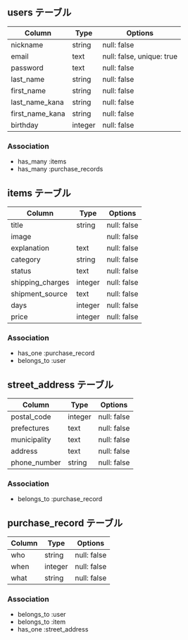## users テーブル

|Column         |Type   |Options                  |
|---------------|-------|-------------------------|
|nickname       |string |null: false              |
|email          |text   |null: false, unique: true|
|password       |text   |null: false              |
|last_name      |string |null: false              |
|first_name     |string |null: false              |
|last_name_kana |string |null: false              |
|first_name_kana|string |null: false              |
|birthday       |integer|null: false              |


### Association
- has_many :items
- has_many :purchase_records

## items テーブル

|Column          |Type   |Options    |
|----------------|-------|-----------|
|title           |string |null: false|
|image           |       |null: false|
|explanation     |text   |null: false|
|category        |string |null: false|
|status          |text   |null: false|
|shipping_charges|integer|null: false|
|shipment_source |text   |null: false|
|days            |integer|null: false|
|price           |integer|null: false|


### Association
- has_one    :purchase_record
- belongs_to :user

## street_address テーブル

|Column      |Type   |Options    |
|------------|-------|-----------|
|postal_code |integer|null: false|
|prefectures |text   |null: false|
|municipality|text   |null: false|
|address     |text   |null: false|
|phone_number|string |null: false|


### Association
- belongs_to :purchase_record


## purchase_record テーブル

|Column|Type   |Options    |
|------|-------|-----------|
|who   |string |null: false|
|when  |integer|null: false|
|what  |string |null: false|


### Association
- belongs_to :user
- belongs_to :item
- has_one :street_address